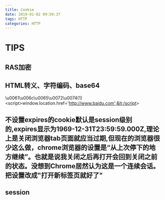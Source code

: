 ```yaml
---
title: Cookie
date: 2019-01-02 09:59:37
tags: HTTP
categories: HTTP
---
```


# TIPS
## RAS加密
## HTML转义、字符编码、base64
\u0061\u006c\u0065\u0072\u0074(1)  
&lt;script&gt;window.location.href='http://www.baidu.com';&lt;/script&gt;
## 不设置expires的cookie默认是session级别的,expires显示为1969-12-31T23:59:59.000Z,理论上是关闭浏览器tab页面就应当过期,但现在的浏览器很少这么做，chrome浏览器的设置是“从上次停下的地方继续”。也就是说我关闭之后再打开会回到关闭之前的状态。没想到Chrome居然认为这是一个连续会话。把设置改成"打开新标签页就好了"
## session
